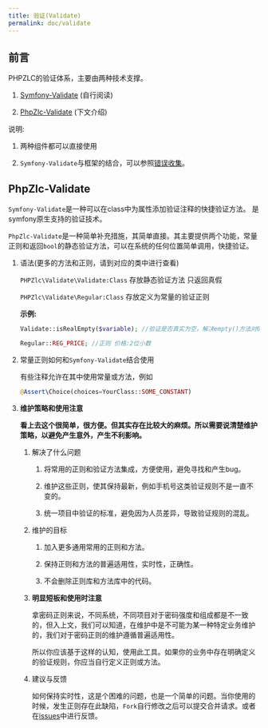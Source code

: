 ```yaml
---
title: 验证(Validate)
permalink: doc/validate
---
```


## 前言

PHPZLC的验证体系，主要由两种技术支撑。

1. [Symfony-Validate](https://symfony.com/doc/4.4/validation.html) (自行阅读)

2. [PhpZlc-Validate](https://github.com/phpzlc/validate) (下文介绍)

说明:

1. 两种组件都可以直接使用

2. `Symfony-Validate`与框架的结合，可以参照[错误收集](/doc/errors)。

## PhpZlc-Validate

`Symfony-Validate`是一种可以在class中为属性添加验证注释的快捷验证方法。 是symfony原生支持的验证技术。

`PhpZlc-Validate`是一种简单补充措施，其简单直接。其主要提供两个功能，常量正则和返回`bool`的静态验证方法，可以在系统的任何位置简单调用，快捷验证。

1. 语法(更多的方法和正则，请到对应的类中进行查看)

    `PHPZlc\Validate\Validate:Class`  存放静态验证方法  只返回真假
    
    `PHPZlc\Validate\Regular:Class` 存放定义为常量的验证正则
    
    **示例:**
    
    ```php
    Validate::isRealEmpty($variable); //验证是否真实为空，解决empty()方法对0的误判。
    ```
   
    ```php
    Regular::REG_PRICE; //正则 价格:2位小数
    ```
   
2. 常量正则如何和`Symfony-Validate`结合使用

    有些注释允许在其中使用常量或方法，例如
    
    ```php
    @Assert\Choice(choices=YourClass::SOME_CONSTANT)
    ```

3. **维护策略和使用注意**

   **看上去这个很简单，很方便。但其实存在比较大的麻烦。所以需要说清楚维护策略，以避免产生意外，产生不利影响。**
   
   1. 解决了什么问题
       
       1. 将常用的正则和验证方法集成，方便使用，避免寻找和产生bug。
       
       2. 维护这些正则，使其保持最新，例如手机号这类验证规则不是一直不变的。
       
       3. 统一项目中验证的标准，避免因为人员差异，导致验证规则的混乱。
       
   2. 维护的目标
   
       1. 加入更多通用常用的正则和方法。
       
       2. 保持正则和方法的普遍适用性，实时性，正确性。
       
       3. 不会删除正则库和方法库中的代码。
   
   3. **明显短板和使用时注意**
   
       拿密码正则来说，不同系统，不同项目对于密码强度和组成都是不一致的，但入上文，我们可以知道，在维护中是不可能为某一种特定业务维护的，我们对于密码正则的维护遵循普遍适用性。
        
       所以你应该基于这样的认知，使用此工具。如果你的业务中存在明确定义的验证规则，你应当自行定义正则或方法。
   
   4. 建议与反馈
   
      如何保持实时性，这是个困难的问题，也是一个简单的问题。当你使用的时候，发生正则存在此缺陷，`Fork`自行修改之后可以提交合并请求。或者在[issues](https://github.com/phpzlc/validate/issues)中进行反馈。
     
      


